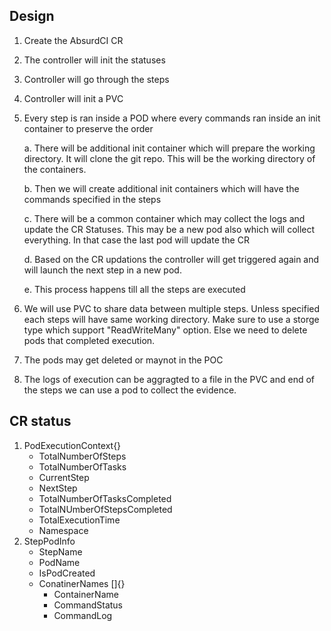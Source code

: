 ## Design


1. Create the AbsurdCI CR
2. The controller will init the statuses 
3. Controller will go through the steps
4. Controller will init a PVC

5. Every step is ran inside a POD where every commands ran inside an init container to preserve the order

    a. There will be additional init container which will prepare the working directory. It will clone the git repo. This will be the working directory of the containers.

    b. Then we will create additional init containers which will have the commands specified in the steps

    c. There will be a common container which may collect the logs and update the CR Statuses. This may be  a new pod also which will collect everything. In that case the last pod will update the CR

    d. Based on the CR updations the controller will get triggered again and will launch the next step in a new pod. 

    e. This process happens till all the steps are executed


6. We will use PVC to share data between multiple steps. Unless specified each steps will have same working directory. Make sure to use a storge type which support "ReadWriteMany" option. Else we need to delete pods that completed execution.

7. The pods may get deleted or maynot in the POC

8. The logs of execution can be aggragted to a file in the PVC and end of the steps we can use a pod to collect the evidence.





## CR status


1. PodExecutionContext{}
    * TotalNumberOfSteps
    * TotalNumberOfTasks
    * CurrentStep
    * NextStep
    * TotalNumberOfTasksCompleted
    * TotalNUmberOfStepsCompleted
    * TotalExecutionTime
    * Namespace
2. StepPodInfo
    * StepName
    * PodName
    * IsPodCreated
    * ConatinerNames []{}
        * ContainerName
        * CommandStatus
        * CommandLog
